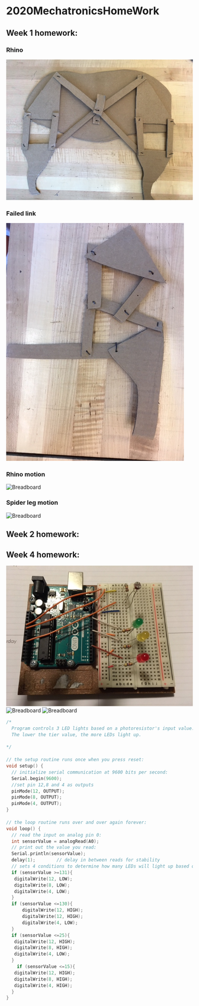 # 2020MechatronicsHomeWork
## Week 1 homework:
### Rhino
![Breadboard](/week1/rhino.JPG)
### Failed link
![Breadboard](/week1/failedLinks.JPG)
### Rhino motion
![Breadboard](/week1/rhino2.gif)
### Spider leg motion
![Breadboard](/week1/spider2.gif)
## Week 2 homework:
## Week 4 homework:
![Breadboard](/week4/ledControlSetUp.JPG)
![Breadboard](/week4/ledControlCode)
![Breadboard](/week4/ledControl2.gif)
```cpp
/*
  Program controls 3 LED lights based on a photoresistor's input value. the values are broken up into 4 tiers.
  The lower the tier value, the more LEDs light up. 

*/

// the setup routine runs once when you press reset:
void setup() {
  // initialize serial communication at 9600 bits per second:
  Serial.begin(9600);
  //set pin 12,8 and 4 as outputs
  pinMode(12, OUTPUT);
  pinMode(8, OUTPUT);
  pinMode(4, OUTPUT);
}

// the loop routine runs over and over again forever:
void loop() {
  // read the input on analog pin 0:
  int sensorValue = analogRead(A0);
  // print out the value you read:
  Serial.println(sensorValue);
  delay(1);        // delay in between reads for stability
  // sets 4 conditions to determine how many LEDs will light up based on Photoresistor input value
  if (sensorValue >=131){
   digitalWrite(12, LOW);
   digitalWrite(8, LOW);
   digitalWrite(4, LOW);
  }
  if (sensorValue <=130){
      digitalWrite(12, HIGH);
      digitalWrite(12, HIGH);
      digitalWrite(4, LOW);
  }
  if (sensorValue <=25){
   digitalWrite(12, HIGH);
   digitalWrite(8, HIGH);
   digitalWrite(4, LOW);
  }
    if (sensorValue <=15){
   digitalWrite(12, HIGH);
   digitalWrite(8, HIGH);
   digitalWrite(4, HIGH);
  }
}
```
